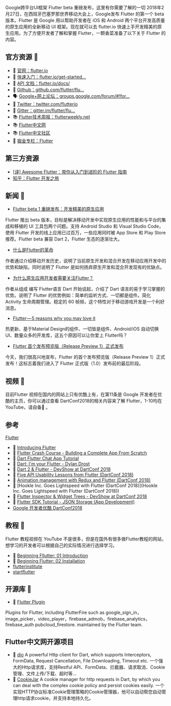 Google跨平台UI框架 Flutter beta 重磅发布，这里有你需要了解的一切
2018年2月27日，在西班牙巴塞罗那世界移动大会上，Google发布 Flutter 的第一个 beta 版本。Flutter 是 Google 用以帮助开发者在 iOS 和 Android 两个平台开发高质量的原生应用的全新移动 UI 框架。现在就可以去 flutter.io 快速上手开发精美的原生应用。为了方便开发者了解和掌握 Flutter，一颗香菜准备了以下关于 Flutter 的内容。

## 官方资源 💼
- 👨 [官网：flutter.io](https://link.juejin.im/?target=https%3A%2F%2Fflutter.io)
- 🏃 [快速入门：flutter.io/get-started…](https://link.juejin.im/?target=https%3A%2F%2Fflutter.io%2Fget-started%2Finstall%2F)
- 📖 [API 文档：flutter.io/docs/](https://link.juejin.im/?target=https%3A%2F%2Fflutter.io%2Fdocs%2F)
- 🐙 [Github：github.com/flutter/flu…](https://link.juejin.im/?target=https%3A%2F%2Fgithub.com%2Fflutter%2Fflutter)
- 🗣 [Google+网上论坛：groups.google.com/forum/#!for…](https://link.juejin.im/?target=https%3A%2F%2Fgroups.google.com%2Fforum%2F%23!forum%2Fflutter-dev)
- 🐥 [Twitter：twitter.com/flutterio](https://link.juejin.im/?target=https%3A%2F%2Ftwitter.com%2Fflutterio)
- 💬 [Gitter：gitter.im/flutter/flu…](https://link.juejin.im/?target=https%3A%2F%2Fgitter.im%2Fflutter%2Fflutter)
- 📚 [Flutter技术周报：flutterweekly.net](https://link.juejin.im/?target=https%3A%2F%2Fflutterweekly.net)
- 📚 [Flutter中文网](https://flutterchina.club/)
- 📚 [Flutter中文社区](https://flutter-io.cn/#section-codelabs)
- 🐥 [掘金专栏：Flutter](https://juejin.im/tag/Flutter)
## 第三方资源
- [[译] Awesome Flutter：带你从入门到进阶的 Flutter 指南](https://juejin.im/post/5b2869e66fb9a00e5f3e861f)
- [知乎：Flutter 开发之旅](https://zhuanlan.zhihu.com/c_203307788)
## 新闻 📃
- [Flutter beta 1 重磅发布：开发精美的原生应用](https://link.juejin.im/?target=https%3A%2F%2Fjuejin.im%2Fentry%2F5a95684f6fb9a063501540ef%2F)

Flutter 推出 beta 版本，目标是解决移动开发中实现原生应用的性能和与平台的集成和移植的 UI 工具包两个问题。支持 Android Studio 和 Visual Studio Code，使用 Flutter 开发的线上应用已过百万，一些应用同时被 App Store 和 Play Store 推荐。Flutter beta 兼容 Dart 2，Flutter 生态的逐渐壮大。

- [什么是Flutter的革命](https://link.juejin.im/?target=https%3A%2F%2Fjuejin.im%2Fpost%2F5a38e3f651882527a13d9eb2)

作者通过介绍移动开发历史，说明了当前原生开发和混合开发在移动应用开发中的优势和缺陷，同时说明了 Flutter 是如何扬弃原生开发和混合开发现有的优缺点。

- [为什么原生应用开发者需要关注Flutter？](https://link.juejin.im/?target=https%3A%2F%2Fjuejin.im%2Fentry%2F5a18192051882503dc53661b)

作者从组成 编写 Flutter语言 Dart 开始说起，介绍了 Dart 语言的易于学习掌握的优势。说明了 Flutter 的优势例如：简单的监听方式、一切都是组件。简化 Activity 生命周期管理。稳定的 60 帧频，这个特性对于移动游戏开发是一个利好消息。

- [Flutter — 5 reasons why you may love it](https://link.juejin.im/?target=https%3A%2F%2Fjuejin.im%2Fentry%2F5a18192051882503dc53661b)

热更新、基于Material Design的组件、一切皆是组件、Android/iOS 自动切换UI、数量众多的开发库，这五个原因可以让你爱上 Flutter吗？

- [Flutter 首个发布预览版（Release Preview 1）正式发布](http://developers.googleblog.cn/2018/06/flutter-release-preview-1.html)

今天，我们很高兴地宣布，Flutter 的首个发布预览版（Release Preview 1）正式发布！这标志着我们进入了 Flutter 正式版（1.0）发布前的最后阶段。

## 视频 🎥
目前Flutter 视频在国内的网站上只有优酷上有，在第11条是 Google 开发者在优酷的主页，你可以通过查看 DartConf2018的相关内容来了解 Flutter，1-10均在 YouTube，请自备🚧 。

## 参考

[Flutter](https://juejin.im/post/5a964adf5188257a690f9a85?utm_source=gold_browser_extension)
- 🚧 [Introducing Flutter](https://link.juejin.im/?target=https%3A%2F%2Fwww.youtube.com%2Fwatch%3Fv%3Dfq4N0hgOWzU)
- 🚧 [Flutter Crash Course - Building a Complete App From Scratch](https://link.juejin.im/?target=https%3A%2F%2Fwww.youtube.com%2Fwatch%3Fv%3DjBBl1tYkUnE)
- 🚧 [Dart Flutter Chat App Tutorial](https://link.juejin.im/?target=https%3A%2F%2Fwww.youtube.com%2Fwatch%3Fv%3DWwhyaqNtNQY)
- 🚧 [Dart: I'm your Flutter - Dylan Drost](https://link.juejin.im/?target=https%3A%2F%2Fwww.youtube.com%2Fwatch%3Fv%3DHc4o2cijW60)
- 🚧 [Dart 2 & Flutter - DevShow at DartConf 2018](https://link.juejin.im/?target=https%3A%2F%2Fwww.youtube.com%2Fwatch%3Fv%3D3J8AJonmTHs)
- 🚧 [Five API Usability Lessons from Flutter (DartConf 2018)](https://link.juejin.im/?target=https%3A%2F%2Fwww.youtube.com%2Fwatch%3Fv%3DrXiWXWV1Ht4)
- 🚧 [Animation management with Redux and Flutter (DartConf 2018)](https://link.juejin.im/?target=https%3A%2F%2Fwww.youtube.com%2Fwatch%3Fv%3D9ZkLtr0Fbgk)
- 🚧 [Hookle Inc. Goes Lightspeed with Flutter (DartConf 2018)](Hookle Inc. Goes Lightspeed with Flutter (DartConf 2018))
- 🚧 [Flutter Inspector & Widget Trees - DevShow at DartConf 2018](https://link.juejin.im/?target=https%3A%2F%2Fwww.youtube.com%2Fwatch%3Fv%3D0EX594sWAaA)
- 🚧 [Flutter SDK Tutorial - JSON Storage (App Development)](https://link.juejin.im/?target=https%3A%2F%2Fwww.youtube.com%2Fwatch%3Fv%3DjVVCHzkI8as)
- [Google 开发者优酷 DartConf2018](https://link.juejin.im/?target=http%3A%2F%2Fi.youku.com%2Fi%2FUMjczOTc0NDkzNg%3D%3D%2Fcustom%3Fspm%3Da2hzp.8244740.0.0%26id%3D87110)
## 教程 🍞
Flutter 教程视频在 YouTube 不是很多，但是在国外有很多做Flutter教程的网站，想学习的开发者可以根据自己的实际情况进行选择学习。

- 🚧 [Beginning Fllutter: 01 Introduction](https://link.juejin.im/?target=https%3A%2F%2Fwww.youtube.com%2Fwatch%3Fv%3DtBzJOb2Dopg)
- 🚧 [Beginning Flutter: 02 Installation](https://link.juejin.im/?target=https%3A%2F%2Fwww.youtube.com%2Fwatch%3Fv%3DFC_0VJbyLRM)
- [flutterinstitute](https://link.juejin.im/?target=https%3A%2F%2Fflutter.institute%2F)
- [startflutter](https://link.juejin.im/?target=https%3A%2F%2Fstartflutter.com%2F)
## 开源库 🔧
- 🔩 [Flutter Plugin](https://link.juejin.im/?target=https%3A%2F%2Fgithub.com%2Fflutter%2Fplugins)

Plugins for Flutter, including FlutterFire such as google_sign_in，image_picker，video_player，firebase_admob，firebase_analytics，firebase_auth pubcloud_firestore. maintained by the Flutter team.

## Flutter中文网开源项目
- 🔩 [dio](https://github.com/flutterchina/dio)
A powerful Http client for Dart, which supports Interceptors, FormData, Request Cancellation, File Downloading, Timeout etc.
一个强大的Http请求库，支持Restful API、FormData、拦截器、请求取消、Cookie管理、文件上传/下载、超时等...
- 🔩 [CookieJar](https://github.com/flutterchina/cookie_jar)
A cookie manager for http requests in Dart, by which you can deal with the complex cookie policy and persist cookies easily.
一个实现HTTP协议标准Cookie管理策略的Cookie管理器，他可以自动帮您自动管理http请求cookie，并支持本地持久化。
